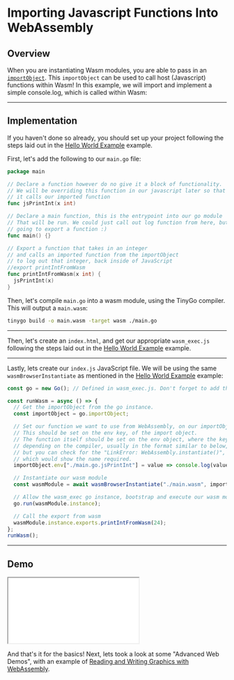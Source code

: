 # Importing Javascript Functions Into WebAssembly

## Overview

When you are instantiating Wasm modules, you are able to pass in an [`importObject`](https://developer.mozilla.org/en-US/docs/Web/JavaScript/Reference/Global_Objects/WebAssembly/instantiateStreaming). This `importObject` can be used to call host (Javascript) functions within Wasm! In this example, we will import and implement a simple console.log, which is called within Wasm:

---

## Implementation

If you haven't done so already, you should set up your project following the steps laid out in the [Hello World Example](/example-redirect?exampleName=hello-world) example.

First, let's add the following to our `main.go` file:

```go
package main

// Declare a function however do no give it a block of functionality.
// We will be overriding this function in our javascript later so that
// it calls our imported function
func jsPrintInt(x int)

// Declare a main function, this is the entrypoint into our go module
// That will be run. We could just call out log function from here, but
// going to export a function :)
func main() {}

// Export a function that takes in an integer
// and calls an imported function from the importObject
// to log out that integer, back inside of JavaScript
//export printIntFromWasm
func printIntFromWasm(x int) {
  jsPrintInt(x)
}
```

Then, let's compile `main.go` into a wasm module, using the TinyGo compiler. This will output a `main.wasm`:

```bash
tinygo build -o main.wasm -target wasm ./main.go
```

---

Then, let's create an `index.html`, and get our appropriate `wasm_exec.js` following the steps laid out in the [Hello World Example](/example-redirect?exampleName=hello-world) example.

---

Lastly, lets create our `index.js` JavaScript file. We will be using the same `wasmBrowserInstantiate` as mentioned in the [Hello World Example](/example-redirect?exampleName=hello-world) example:

```javascript
const go = new Go(); // Defined in wasm_exec.js. Don't forget to add this in your index.html.

const runWasm = async () => {
  // Get the importObject from the go instance.
  const importObject = go.importObject;

  // Set our function we want to use from WebAssembly, on our importObject
  // This should be set on the env key, of the import object.
  // The function itself should be set on the env object, where the key is
  // depending on the compiler, usually in the format similar to below,
  // but you can check for the "LinkError: WebAssembly.instantiate()",
  // which would show the name required.
  importObject.env["./main.go.jsPrintInt"] = value => console.log(value);

  // Instantiate our wasm module
  const wasmModule = await wasmBrowserInstantiate("./main.wasm", importObject);

  // Allow the wasm_exec go instance, bootstrap and execute our wasm module
  go.run(wasmModule.instance);

  // Call the export from wasm
  wasmModule.instance.exports.printIntFromWasm(24);
};
runWasm();
```

---

## Demo

<iframe title="Go Demo" src="/demo-redirect?example-name=importing-javascript-functions-into-webassembly"></iframe>

And that's it for the basics! Next, lets took a look at some "Advanced Web Demos", with an example of [Reading and Writing Graphics with WebAssembly](/example-redirect?exampleName=reading-and-writing-graphics).
